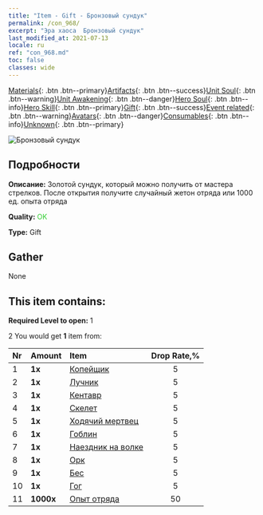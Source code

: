 ```yaml
---
title: "Item - Gift - Бронзовый сундук"
permalink: /con_968/
excerpt: "Эра хаоса  Бронзовый сундук"
last_modified_at: 2021-07-13
locale: ru
ref: "con_968.md"
toc: false
classes: wide
---
```

 [Materials](/ItemsRU/){: .btn .btn--primary}[Artifacts](/ItemsRU/Artifacts/){: .btn .btn--success}[Unit Soul](/ItemsRU/UnitSoul/){: .btn .btn--warning}[Unit Awakening](/ItemsRU/UnitAwakening/){: .btn .btn--danger}[Hero Soul](/ItemsRU/HeroSoul/){: .btn .btn--info}[Hero Skill](/ItemsRU/HeroSkill/){: .btn .btn--primary}[Gift](/ItemsRU/Gift/){: .btn .btn--success}[Event related](/ItemsRU/Events/){: .btn .btn--warning}[Avatars](/ItemsRU/Avatars/){: .btn .btn--danger}[Consumables](/ItemsRU/Consumables/){: .btn .btn--info}[Unknown](/ItemsRU/Unknown/){: .btn .btn--primary}

 ![Бронзовый сундук](/images/t/i_50001.png)

## Подробности
 **Описание:** Золотой сундук, который можно получить от мастера стрелков. После открытия получите случайный жетон отряда или 1000 ед. опыта отряда

 **Quality:** <span style="color: #32CD32">OK</span>

 **Type:** Gift

## Gather

  None

## This item contains:

 **Required Level to open:** 1

 2 You would get **1** item  from:

  | Nr | Amount |     Item    | Drop Rate,% |
  |:---|:-------|:------------|:---------:|
  | 1 |  **1x** | [Копейщик](/ItemsRU/unt_190/) | 5 | 
  | 2 |  **1x** | [Лучник](/ItemsRU/unt_191/) | 5 | 
  | 3 |  **1x** | [Кентавр](/ItemsRU/unt_199/) | 5 | 
  | 4 |  **1x** | [Скелет](/ItemsRU/unt_208/) | 5 | 
  | 5 |  **1x** | [Ходячий мертвец](/ItemsRU/unt_209/) | 5 | 
  | 6 |  **1x** | [Гоблин](/ItemsRU/unt_217/) | 5 | 
  | 7 |  **1x** | [Наездник на волке](/ItemsRU/unt_218/) | 5 | 
  | 8 |  **1x** | [Орк](/ItemsRU/unt_219/) | 5 | 
  | 9 |  **1x** | [Бес](/ItemsRU/unt_226/) | 5 | 
  | 10 |  **1x** | [Гог](/ItemsRU/unt_227/) | 5 | 
  | 11 |  **1000x** | [Опыт отряда](/ItemsRU/con_902/) | 50 | 
